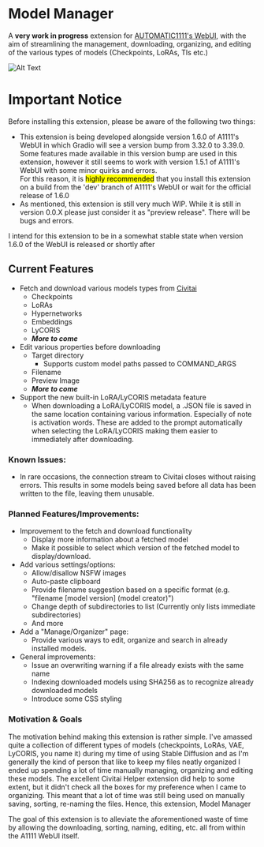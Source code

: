 # Model Manager

A **very work in progress** extension for [AUTOMATIC1111's WebUI](https://github.com/AUTOMATIC1111/stable-diffusion-webui), with the aim of streamlining the management, downloading, organizing, and editing of the various types of models (Checkpoints, LoRAs, TIs etc.)

![Alt Text](resources/early%20preview.gif)

# Important Notice

Before installing this extension, please be aware of the following two things:

- This extension is being developed alongside version 1.6.0 of A1111's WebUI in which Gradio will see a version bump from 3.32.0 to 3.39.0. Some features made available in this version bump are used in this extension, however it still seems to work with version 1.5.1 of A1111's WebUI with some minor quirks and errors. \
For this reason, it is <mark>highly recommended</mark> that you install this extension on a build from the 'dev' branch of A1111's WebUI or wait for the official release of 1.6.0
- As mentioned, this extension is still very much WIP. While it is still in version 0.0.X please just consider it as "preview release". There will be bugs and errors.

I intend for this extension to be in a somewhat stable state when version 1.6.0 of the WebUI is released or shortly after

## Current Features

- Fetch and download various models types from [Civitai](https://civitai.com/)
  - Checkpoints
  - LoRAs
  - Hypernetworks
  - Embeddings
  - LyCORIS
  - ***More to come***
- Edit various properties before downloading
  - Target directory
    - Supports custom model paths passed to COMMAND_ARGS
  - Filename
  - Preview Image
  - ***More to come***
- Support the new built-in LoRA/LyCORIS metadata feature
  - When downloading a LoRA/LyCORIS model, a .JSON file is saved in the same location containing various information. Especially of note is activation words. These are added to the prompt automatically when selecting the LoRA/LyCORIS making them easier to immediately after downloading.


### Known Issues:

- In rare occasions, the connection stream to Civitai closes without raising errors. This results in some models being saved before all data has been written to the file, leaving them unusable.

### Planned Features/Improvements:

- Improvement to the fetch and download functionality
  - Display more information about a fetched model
  - Make it possible to select which version of the fetched model to display/download.
- Add various settings/options:
  - Allow/disallow NSFW images
  - Auto-paste clipboard
  - Provide filename suggestion based on a specific format (e.g. "filename [model version] (model creator)")
  - Change depth of subdirectories to list (Currently only lists immediate subdirectories)
  - And more
- Add a "Manage/Organizer" page:
  - Provide various ways to edit, organize and search in already installed models.
- General improvements:
  - Issue an overwriting warning if a file already exists with the same name
  - Indexing downloaded models using SHA256 as to recognize already downloaded models
  - Introduce some CSS styling

### Motivation & Goals

The motivation behind making this extension is rather simple. I've amassed quite a collection of different types of models (checkpoints, LoRAs, VAE, LyCORIS, you name it) during my time of using Stable Diffusion and as I'm generally the kind of person that like to keep my files neatly organized I ended up spending a lot of time manually managing, organizing and editing these models. The excellent Civitai Helper extension did help to some extent, but it didn't check all the boxes for my preference when I came to organizing. This meant that a lot of time was still being used on manually saving, sorting, re-naming the files. Hence, this extension, Model Manager

The goal of this extension is to alleviate the aforementioned waste of time by allowing the downloading, sorting, naming, editing, etc. all from within the A1111 WebUI itself.